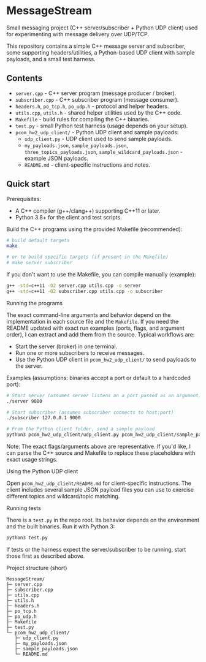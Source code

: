 # MessageStream

Small messaging project (C++ server/subscriber + Python UDP client) used for experimenting with message delivery over UDP/TCP.

This repository contains a simple C++ message server and subscriber, some supporting headers/utilities, a Python-based UDP client with sample payloads, and a small test harness.

## Contents

- `server.cpp` - C++ server program (message producer / broker).
- `subscriber.cpp` - C++ subscriber program (message consumer).
- `headers.h`, `po_tcp.h`, `po_udp.h` - protocol and helper headers.
- `utils.cpp`, `utils.h` - shared helper utilities used by the C++ code.
- `Makefile` - build rules for compiling the C++ binaries.
- `test.py` - small Python test harness (usage depends on your setup).
- `pcom_hw2_udp_client/` - Python UDP client and sample payloads:
  - `udp_client.py` - UDP client used to send sample payloads.
  - `my_payloads.json`, `sample_payloads.json`, `three_topics_payloads.json`, `sample_wildcard_payloads.json` - example JSON payloads.
  - `README.md` - client-specific instructions and notes.

## Quick start

Prerequisites:

- A C++ compiler (g++/clang++) supporting C++11 or later.
- Python 3.8+ for the client and test scripts.

Build the C++ programs using the provided Makefile (recommended):

```sh
# build default targets
make

# or to build specific targets (if present in the Makefile)
# make server subscriber
```

If you don't want to use the Makefile, you can compile manually (example):

```sh
g++ -std=c++11 -O2 server.cpp utils.cpp -o server
g++ -std=c++11 -O2 subscriber.cpp utils.cpp -o subscriber
```

Running the programs

The exact command-line arguments and behavior depend on the implementation in each source file and the `Makefile`. If you need the README updated with exact run examples (ports, flags, and argument order), I can extract and add them from the source. Typical workflows are:

- Start the server (broker) in one terminal.
- Run one or more subscribers to receive messages.
- Use the Python UDP client in `pcom_hw2_udp_client/` to send payloads to the server.

Examples (assumptions: binaries accept a port or default to a hardcoded port):

```sh
# Start server (assumes server listens on a port passed as an argument)
./server 9000

# Start subscriber (assumes subscriber connects to host:port)
./subscriber 127.0.0.1 9000

# From the Python client folder, send a sample payload
python3 pcom_hw2_udp_client/udp_client.py pcom_hw2_udp_client/sample_payloads.json
```

Note: The exact flags/arguments above are representative. If you'd like, I can parse the C++ source and Makefile to replace these placeholders with exact usage strings.

Using the Python UDP client

Open `pcom_hw2_udp_client/README.md` for client-specific instructions. The client includes several sample JSON payload files you can use to exercise different topics and wildcard/topic matching.

Running tests

There is a `test.py` in the repo root. Its behavior depends on the environment and the built binaries. Run it with Python 3:

```sh
python3 test.py
```

If tests or the harness expect the server/subscriber to be running, start those first as described above.

Project structure (short)

```
MessageStream/
├─ server.cpp
├─ subscriber.cpp
├─ utils.cpp
├─ utils.h
├─ headers.h
├─ po_tcp.h
├─ po_udp.h
├─ Makefile
├─ test.py
└─ pcom_hw2_udp_client/
   ├─ udp_client.py
   ├─ my_payloads.json
   ├─ sample_payloads.json
   └─ README.md
```
